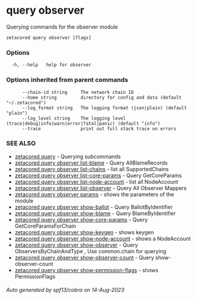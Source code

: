 # query observer

Querying commands for the observer module

```
zetacored query observer [flags]
```

### Options

```
  -h, --help   help for observer
```

### Options inherited from parent commands

```
      --chain-id string     The network chain ID
      --home string         directory for config and data (default "~/.zetacored")
      --log_format string   The logging format (json|plain) (default "plain")
      --log_level string    The logging level (trace|debug|info|warn|error|fatal|panic) (default "info")
      --trace               print out full stack trace on errors
```

### SEE ALSO

* [zetacored query](zetacored_query.md)	 - Querying subcommands
* [zetacored query observer list-blame](zetacored_query_observer_list-blame.md)	 - Query AllBlameRecords
* [zetacored query observer list-chains](zetacored_query_observer_list-chains.md)	 - list all SupportedChains
* [zetacored query observer list-core-params](zetacored_query_observer_list-core-params.md)	 - Query GetCoreParams
* [zetacored query observer list-node-account](zetacored_query_observer_list-node-account.md)	 - list all NodeAccount
* [zetacored query observer list-observer](zetacored_query_observer_list-observer.md)	 - Query All Observer Mappers
* [zetacored query observer params](zetacored_query_observer_params.md)	 - shows the parameters of the module
* [zetacored query observer show-ballot](zetacored_query_observer_show-ballot.md)	 - Query BallotByIdentifier
* [zetacored query observer show-blame](zetacored_query_observer_show-blame.md)	 - Query BlameByIdentifier
* [zetacored query observer show-core-params](zetacored_query_observer_show-core-params.md)	 - Query GetCoreParamsForChain
* [zetacored query observer show-keygen](zetacored_query_observer_show-keygen.md)	 - shows keygen
* [zetacored query observer show-node-account](zetacored_query_observer_show-node-account.md)	 - shows a NodeAccount
* [zetacored query observer show-observer](zetacored_query_observer_show-observer.md)	 - Query ObserversByChainAndType , Use common.chain for querying
* [zetacored query observer show-observer-count](zetacored_query_observer_show-observer-count.md)	 - Query show-observer-count
* [zetacored query observer show-permission-flags](zetacored_query_observer_show-permission-flags.md)	 - shows PermissionFlags

###### Auto generated by spf13/cobra on 14-Aug-2023
